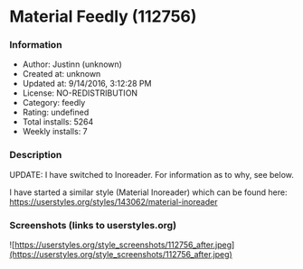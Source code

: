 # Material Feedly (112756)

### Information
- Author: Justinn (unknown)
- Created at: unknown
- Updated at: 9/14/2016, 3:12:28 PM
- License: NO-REDISTRIBUTION
- Category: feedly
- Rating: undefined
- Total installs: 5264
- Weekly installs: 7


### Description
UPDATE: I have switched to Inoreader. For information as to why, see below. 

I have started a similar style (Material Inoreader) which can be found here: https://userstyles.org/styles/143062/material-inoreader


### Screenshots (links to userstyles.org)
![https://userstyles.org/style_screenshots/112756_after.jpeg](https://userstyles.org/style_screenshots/112756_after.jpeg)


